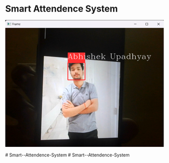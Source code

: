 # Smart Attendence System 
![plate](example.png)

#   S m a r t - - A t t e n d e n c e - S y s t e m 
 
 #   S m a r t - - A t t e n d e n c e - S y s t e m 
 
 
